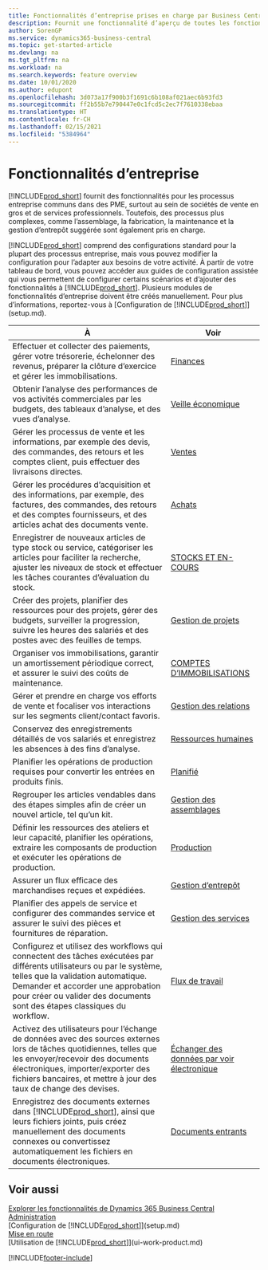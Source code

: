 ```yaml
---
title: Fonctionnalités d’entreprise prises en charge par Business Central
description: Fournit une fonctionnalité d’aperçu de toutes les fonctionnalités commerciales et des départements qui sont pris en charge par les domaines de l’application, comme les finances, le stock, et la gestion de projets.
author: SorenGP
ms.service: dynamics365-business-central
ms.topic: get-started-article
ms.devlang: na
ms.tgt_pltfrm: na
ms.workload: na
ms.search.keywords: feature overview
ms.date: 10/01/2020
ms.author: edupont
ms.openlocfilehash: 3d073a17f900b3f1691c6b108af021aec6b93fd3
ms.sourcegitcommit: ff2b55b7e790447e0c1fcd5c2ec7f7610338ebaa
ms.translationtype: HT
ms.contentlocale: fr-CH
ms.lasthandoff: 02/15/2021
ms.locfileid: "5384964"
---
```

# <a name="business-functionality"></a>Fonctionnalités d’entreprise
[!INCLUDE[prod_short](includes/prod_short.md)] fournit des fonctionnalités pour les processus entreprise communs dans des PME, surtout au sein de sociétés de vente en gros et de services professionnels. Toutefois, des processus plus complexes, comme l’assemblage, la fabrication, la maintenance et la gestion d’entrepôt suggérée sont également pris en charge.

[!INCLUDE[prod_short](includes/prod_short.md)] comprend des configurations standard pour la plupart des processus entreprise, mais vous pouvez modifier la configuration pour l’adapter aux besoins de votre activité. À partir de votre tableau de bord, vous pouvez accéder aux guides de configuration assistée qui vous permettent de configurer certains scénarios et d’ajouter des fonctionnalités à [!INCLUDE[prod_short](includes/prod_short.md)]. Plusieurs modules de fonctionnalités d’entreprise doivent être créés manuellement. Pour plus d’informations, reportez-vous à [Configuration de [!INCLUDE[prod_short](includes/prod_short.md)]](setup.md).

| À | Voir |
| --- | --- |
|Effectuer et collecter des paiements, gérer votre trésorerie, échelonner des revenus, préparer la clôture d’exercice et gérer les immobilisations.|[Finances](finance.md)|
|Obtenir l’analyse des performances de vos activités commerciales par les budgets, des tableaux d’analyse, et des vues d’analyse.|[Veille économique](bi.md)|
|Gérer les processus de vente et les informations, par exemple des devis, des commandes, des retours et les comptes client, puis effectuer des livraisons directes.|[Ventes](sales-manage-sales.md)|
|Gérer les procédures d’acquisition et des informations, par exemple, des factures, des commandes, des retours et des comptes fournisseurs, et des articles achat des documents vente. |[Achats](purchasing-manage-purchasing.md)|
|Enregistrer de nouveaux articles de type stock ou service, catégoriser les articles pour faciliter la recherche, ajuster les niveaux de stock et effectuer les tâches courantes d’évaluation du stock.|[STOCKS ET EN-COURS](inventory-manage-inventory.md)|
|Créer des projets, planifier des ressources pour des projets, gérer des budgets, surveiller la progression, suivre les heures des salariés et des postes avec des feuilles de temps.|[Gestion de projets](projects-manage-projects.md)|
|Organiser vos immobilisations, garantir un amortissement périodique correct, et assurer le suivi des coûts de maintenance.|[COMPTES D’IMMOBILISATIONS](fa-manage.md)|
|Gérer et prendre en charge vos efforts de vente et focaliser vos interactions sur les segments client/contact favoris.|[Gestion des relations](marketing-relationship-management.md)|
|Conservez des enregistrements détaillés de vos salariés et enregistrez les absences à des fins d’analyse. |[Ressources humaines](hr-manage-human-resources.md)|
|Planifier les opérations de production requises pour convertir les entrées en produits finis.|[Planifié](production-planning.md)|
|Regrouper les articles vendables dans des étapes simples afin de créer un nouvel article, tel qu’un kit.|[Gestion des assemblages](assembly-assemble-items.md)|
|Définir les ressources des ateliers et leur capacité, planifier les opérations, extraire les composants de production et exécuter les opérations de production.|[Production](production-manage-manufacturing.md)|
|Assurer un flux efficace des marchandises reçues et expédiées.|[Gestion d’entrepôt](warehouse-manage-warehouse.md)|
|Planifier des appels de service et configurer des commandes service et assurer le suivi des pièces et fournitures de réparation.|[Gestion des services](service-service.md)|
|Configurez et utilisez des workflows qui connectent des tâches exécutées par différents utilisateurs ou par le système, telles que la validation automatique. Demander et accorder une approbation pour créer ou valider des documents sont des étapes classiques du workflow.|[Flux de travail](across-workflow.md)|
|Activez des utilisateurs pour l’échange de données avec des sources externes lors de tâches quotidiennes, telles que les envoyer/recevoir des documents électroniques, importer/exporter des fichiers bancaires, et mettre à jour des taux de change des devises.|[Échanger des données par voir électronique](across-data-exchange.md)|
|Enregistrez des documents externes dans [!INCLUDE[prod_short](includes/prod_short.md)], ainsi que leurs fichiers joints, puis créez manuellement des documents connexes ou convertissez automatiquement les fichiers en documents électroniques.|[Documents entrants](across-income-documents.md)|

## <a name="see-also"></a>Voir aussi

[Explorer les fonctionnalités de Dynamics 365 Business Central](https://dynamics.microsoft.com/business-central/capabilities/)  
[Administration](admin-setup-and-administration.md)  
[Configuration de [!INCLUDE[prod_short](includes/prod_short.md)]](setup.md)  
[Mise en route](product-get-started.md)  
[Utilisation de [!INCLUDE[prod_short](includes/prod_short.md)]](ui-work-product.md)  


[!INCLUDE[footer-include](includes/footer-banner.md)]